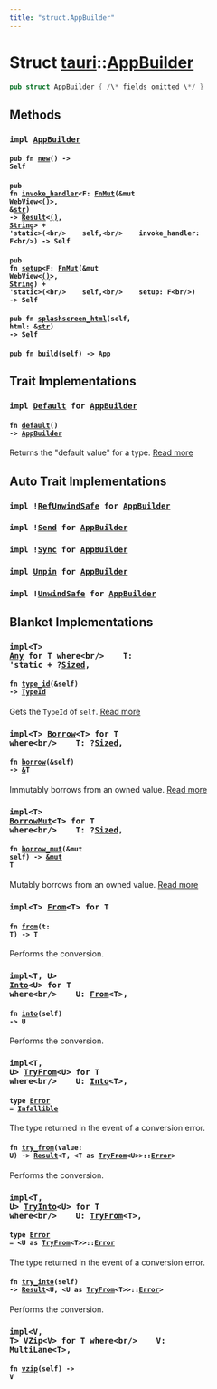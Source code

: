 ```yaml
---
title: "struct.AppBuilder"
---
```


Struct [tauri](/api/rust/tauri/index.html)::[AppBuilder](/api/rust/tauri/)
==========================================================================

```rust
pub struct AppBuilder { /\* fields omitted \*/ }
```

Methods
-------

### <code>impl [AppBuilder](/api/rust/tauri/../tauri/struct.AppBuilder.html "struct tauri::AppBuilder")</code>

#### <code>pub fn [new](/api/rust/tauri/about:blank#method.new)() -&gt; Self</code>

#### <code>pub fn [invoke_handler](/api/rust/tauri/about:blank#method.invoke_handler)&lt;F: [FnMut](https://doc.rust-lang.org/nightly/core/ops/function/trait.FnMut.html "trait core::ops::function::FnMut")(&mut WebView&lt;[()](https://doc.rust-lang.org/nightly/std/primitive.unit.html)&gt;, &[str](https://doc.rust-lang.org/nightly/std/primitive.str.html)) -&gt; [Result](https://doc.rust-lang.org/nightly/core/result/enum.Result.html "enum core::result::Result")&lt;[()](https://doc.rust-lang.org/nightly/std/primitive.unit.html), [String](https://doc.rust-lang.org/nightly/alloc/string/struct.String.html "struct alloc::string::String")&gt; + 'static&gt;(&lt;br/&gt;    self,&lt;br/&gt;    invoke_handler: F&lt;br/&gt;) -&gt; Self</code>

#### <code>pub fn [setup](/api/rust/tauri/about:blank#method.setup)&lt;F: [FnMut](https://doc.rust-lang.org/nightly/core/ops/function/trait.FnMut.html "trait core::ops::function::FnMut")(&mut WebView&lt;[()](https://doc.rust-lang.org/nightly/std/primitive.unit.html)&gt;, [String](https://doc.rust-lang.org/nightly/alloc/string/struct.String.html "struct alloc::string::String")) + 'static&gt;(&lt;br/&gt;    self,&lt;br/&gt;    setup: F&lt;br/&gt;) -&gt; Self</code>

#### <code>pub fn [splashscreen_html](/api/rust/tauri/about:blank#method.splashscreen_html)(self, html: &[str](https://doc.rust-lang.org/nightly/std/primitive.str.html)) -&gt; Self</code>

#### <code>pub fn [build](/api/rust/tauri/about:blank#method.build)(self) -&gt; [App](/api/rust/tauri/../tauri/struct.App.html "struct tauri::App")</code>

Trait Implementations
---------------------

### <code>impl [Default](https://doc.rust-lang.org/nightly/core/default/trait.Default.html "trait core::default::Default") for [AppBuilder](/api/rust/tauri/../tauri/struct.AppBuilder.html "struct tauri::AppBuilder")</code>

#### <code>fn [default](https://doc.rust-lang.org/nightly/core/default/trait.Default.html#tymethod.default)() -&gt; [AppBuilder](/api/rust/tauri/../tauri/struct.AppBuilder.html "struct tauri::AppBuilder")</code>

Returns the "default value" for a type. [Read more](https://doc.rust-lang.org/nightly/core/default/trait.Default.html#tymethod.default)

Auto Trait Implementations
--------------------------

### <code>impl 	&#33;[RefUnwindSafe](https://doc.rust-lang.org/nightly/std/panic/trait.RefUnwindSafe.html "trait std::panic::RefUnwindSafe") for [AppBuilder](/api/rust/tauri/../tauri/struct.AppBuilder.html "struct tauri::AppBuilder")</code>

### <code>impl 	&#33;[Send](https://doc.rust-lang.org/nightly/core/marker/trait.Send.html "trait core::marker::Send") for [AppBuilder](/api/rust/tauri/../tauri/struct.AppBuilder.html "struct tauri::AppBuilder")</code>

### <code>impl 	&#33;[Sync](https://doc.rust-lang.org/nightly/core/marker/trait.Sync.html "trait core::marker::Sync") for [AppBuilder](/api/rust/tauri/../tauri/struct.AppBuilder.html "struct tauri::AppBuilder")</code>

### <code>impl [Unpin](https://doc.rust-lang.org/nightly/core/marker/trait.Unpin.html "trait core::marker::Unpin") for [AppBuilder](/api/rust/tauri/../tauri/struct.AppBuilder.html "struct tauri::AppBuilder")</code>

### <code>impl 	&#33;[UnwindSafe](https://doc.rust-lang.org/nightly/std/panic/trait.UnwindSafe.html "trait std::panic::UnwindSafe") for [AppBuilder](/api/rust/tauri/../tauri/struct.AppBuilder.html "struct tauri::AppBuilder")</code>

Blanket Implementations
-----------------------

### <code>impl&lt;T&gt; [Any](https://doc.rust-lang.org/nightly/core/any/trait.Any.html "trait core::any::Any") for T where&lt;br/&gt;    T: 'static + ?[Sized](https://doc.rust-lang.org/nightly/core/marker/trait.Sized.html "trait core::marker::Sized"),</code> 

#### <code>fn [type_id](https://doc.rust-lang.org/nightly/core/any/trait.Any.html#tymethod.type_id)(&self) -&gt; [TypeId](https://doc.rust-lang.org/nightly/core/any/struct.TypeId.html "struct core::any::TypeId")</code>

Gets the <code>TypeId</code> of <code>self</code>. [Read more](https://doc.rust-lang.org/nightly/core/any/trait.Any.html#tymethod.type_id)

### <code>impl&lt;T&gt; [Borrow](https://doc.rust-lang.org/nightly/core/borrow/trait.Borrow.html "trait core::borrow::Borrow")&lt;T&gt; for T where&lt;br/&gt;    T: ?[Sized](https://doc.rust-lang.org/nightly/core/marker/trait.Sized.html "trait core::marker::Sized"),</code> 

#### <code>fn [borrow](https://doc.rust-lang.org/nightly/core/borrow/trait.Borrow.html#tymethod.borrow)(&self) -&gt; [&](https://doc.rust-lang.org/nightly/std/primitive.reference.html)T</code>

Immutably borrows from an owned value. [Read more](https://doc.rust-lang.org/nightly/core/borrow/trait.Borrow.html#tymethod.borrow)

### <code>impl&lt;T&gt; [BorrowMut](https://doc.rust-lang.org/nightly/core/borrow/trait.BorrowMut.html "trait core::borrow::BorrowMut")&lt;T&gt; for T where&lt;br/&gt;    T: ?[Sized](https://doc.rust-lang.org/nightly/core/marker/trait.Sized.html "trait core::marker::Sized"),</code> 

#### <code>fn [borrow_mut](https://doc.rust-lang.org/nightly/core/borrow/trait.BorrowMut.html#tymethod.borrow_mut)(&mut self) -&gt; [&mut](https://doc.rust-lang.org/nightly/std/primitive.reference.html) T</code>

Mutably borrows from an owned value. [Read more](https://doc.rust-lang.org/nightly/core/borrow/trait.BorrowMut.html#tymethod.borrow_mut)

### <code>impl&lt;T&gt; [From](https://doc.rust-lang.org/nightly/core/convert/trait.From.html "trait core::convert::From")&lt;T&gt; for T</code>

#### <code>fn [from](https://doc.rust-lang.org/nightly/core/convert/trait.From.html#tymethod.from)(t: T) -&gt; T</code>

Performs the conversion.

### <code>impl&lt;T, U&gt; [Into](https://doc.rust-lang.org/nightly/core/convert/trait.Into.html "trait core::convert::Into")&lt;U&gt; for T where&lt;br/&gt;    U: [From](https://doc.rust-lang.org/nightly/core/convert/trait.From.html "trait core::convert::From")&lt;T&gt;,</code> 

#### <code>fn [into](https://doc.rust-lang.org/nightly/core/convert/trait.Into.html#tymethod.into)(self) -&gt; U</code>

Performs the conversion.

### <code>impl&lt;T, U&gt; [TryFrom](https://doc.rust-lang.org/nightly/core/convert/trait.TryFrom.html "trait core::convert::TryFrom")&lt;U&gt; for T where&lt;br/&gt;    U: [Into](https://doc.rust-lang.org/nightly/core/convert/trait.Into.html "trait core::convert::Into")&lt;T&gt;,</code> 

#### <code>type [Error](https://doc.rust-lang.org/nightly/core/convert/trait.TryFrom.html#associatedtype.Error) = [Infallible](https://doc.rust-lang.org/nightly/core/convert/enum.Infallible.html "enum core::convert::Infallible")</code>

The type returned in the event of a conversion error.

#### <code>fn [try_from](https://doc.rust-lang.org/nightly/core/convert/trait.TryFrom.html#tymethod.try_from)(value: U) -&gt; [Result](https://doc.rust-lang.org/nightly/core/result/enum.Result.html "enum core::result::Result")&lt;T, &lt;T as [TryFrom](https://doc.rust-lang.org/nightly/core/convert/trait.TryFrom.html "trait core::convert::TryFrom")&lt;U&gt;&gt;::[Error](https://doc.rust-lang.org/nightly/core/convert/trait.TryFrom.html#associatedtype.Error "type core::convert::TryFrom::Error")&gt;</code>

Performs the conversion.

### <code>impl&lt;T, U&gt; [TryInto](https://doc.rust-lang.org/nightly/core/convert/trait.TryInto.html "trait core::convert::TryInto")&lt;U&gt; for T where&lt;br/&gt;    U: [TryFrom](https://doc.rust-lang.org/nightly/core/convert/trait.TryFrom.html "trait core::convert::TryFrom")&lt;T&gt;,</code> 

#### <code>type [Error](https://doc.rust-lang.org/nightly/core/convert/trait.TryInto.html#associatedtype.Error) = &lt;U as [TryFrom](https://doc.rust-lang.org/nightly/core/convert/trait.TryFrom.html "trait core::convert::TryFrom")&lt;T&gt;&gt;::[Error](https://doc.rust-lang.org/nightly/core/convert/trait.TryFrom.html#associatedtype.Error "type core::convert::TryFrom::Error")</code>

The type returned in the event of a conversion error.

#### <code>fn [try_into](https://doc.rust-lang.org/nightly/core/convert/trait.TryInto.html#tymethod.try_into)(self) -&gt; [Result](https://doc.rust-lang.org/nightly/core/result/enum.Result.html "enum core::result::Result")&lt;U, &lt;U as [TryFrom](https://doc.rust-lang.org/nightly/core/convert/trait.TryFrom.html "trait core::convert::TryFrom")&lt;T&gt;&gt;::[Error](https://doc.rust-lang.org/nightly/core/convert/trait.TryFrom.html#associatedtype.Error "type core::convert::TryFrom::Error")&gt;</code>

Performs the conversion.

### <code>impl&lt;V, T&gt; VZip&lt;V&gt; for T where&lt;br/&gt;    V: MultiLane&lt;T&gt;,</code> 

#### <code>fn [vzip](/api/rust/tauri/about:blank#method.vzip)(self) -&gt; V</code>
      